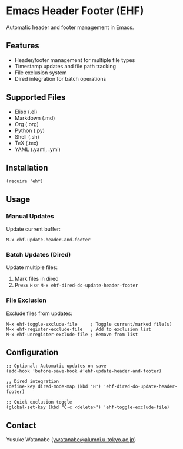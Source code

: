 <!-- ---
!-- Timestamp: 2025-02-11 19:54:37
!-- Author: ywatanabe
!-- File: /home/ywatanabe/proj/elisp-header-footer/README.md
!-- --- -->

# Emacs Header Footer (EHF)

Automatic header and footer management in Emacs.

## Features

- Header/footer management for multiple file types
- Timestamp updates and file path tracking
- File exclusion system
- Dired integration for batch operations

## Supported Files

- Elisp (.el)
- Markdown (.md)
- Org (.org)
- Python (.py)
- Shell (.sh)
- TeX (.tex)
- YAML (.yaml, .yml)

## Installation

```elisp
(require 'ehf)
```

## Usage

### Manual Updates

Update current buffer:
```elisp
M-x ehf-update-header-and-footer
```

### Batch Updates (Dired)

Update multiple files:
1. Mark files in dired
2. Press `H` or `M-x ehf-dired-do-update-header-footer`

### File Exclusion

Exclude files from updates:
```elisp
M-x ehf-toggle-exclude-file     ; Toggle current/marked file(s)
M-x ehf-register-exclude-file   ; Add to exclusion list
M-x ehf-unregister-exclude-file ; Remove from list
```

## Configuration

```elisp
;; Optional: Automatic updates on save
(add-hook 'before-save-hook #'ehf-update-header-and-footer)

;; Dired integration
(define-key dired-mode-map (kbd "H") 'ehf-dired-do-update-header-footer)

;; Quick exclusion toggle
(global-set-key (kbd "C-c <delete>") 'ehf-toggle-exclude-file)
```

## Contact

Yusuke Watanabe (ywatanabe@alumni.u-tokyo.ac.jp)

<!-- EOF -->
